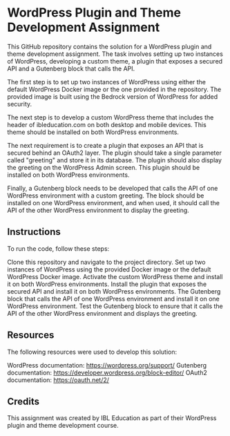 # WordPress Plugin and Theme Development Assignment

This GitHub repository contains the solution for a WordPress plugin and theme development assignment. The task involves setting up two instances of WordPress, developing a custom theme, a plugin that exposes a secured API and a Gutenberg block that calls the API.

The first step is to set up two instances of WordPress using either the default WordPress Docker image or the one provided in the repository. The provided image is built using the Bedrock version of WordPress for added security.

The next step is to develop a custom WordPress theme that includes the header of ibleducation.com on both desktop and mobile devices. This theme should be installed on both WordPress environments.

The next requirement is to create a plugin that exposes an API that is secured behind an OAuth2 layer. The plugin should take a single parameter called "greeting" and store it in its database. The plugin should also display the greeting on the WordPress Admin screen. This plugin should be installed on both WordPress environments.

Finally, a Gutenberg block needs to be developed that calls the API of one WordPress environment with a custom greeting. The block should be installed on one WordPress environment, and when used, it should call the API of the other WordPress environment to display the greeting.

## Instructions

To run the code, follow these steps:

Clone this repository and navigate to the project directory.
Set up two instances of WordPress using the provided Docker image or the default WordPress Docker image.
Activate the custom WordPress theme and install it on both WordPress environments.
Install the plugin that exposes the secured API and install it on both WordPress environments.
The Gutenberg block that calls the API of one WordPress environment and install it on one WordPress environment.
Test the Gutenberg block to ensure that it calls the API of the other WordPress environment and displays the greeting.

## Resources

The following resources were used to develop this solution:

WordPress documentation: https://wordpress.org/support/
Gutenberg documentation: https://developer.wordpress.org/block-editor/
OAuth2 documentation: https://oauth.net/2/

## Credits

This assignment was created by IBL Education as part of their WordPress plugin and theme development course.
